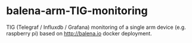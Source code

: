 # balena-arm-TIG-monitoring
TIG (Telegraf / Influxdb / Grafana) monitoring of a single arm device (e.g. raspberry pi) based on http://balena.io docker deployment.


